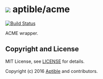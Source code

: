 # ![](https://gravatar.com/avatar/11d3bc4c3163e3d238d558d5c9d98efe?s=64) aptible/acme

[![Build Status](https://travis-ci.org/aptible/docker-acme.svg?branch=master)](https://travis-ci.org/aptible/docker-acme)

ACME wrapper.

## Copyright and License

MIT License, see [LICENSE](LICENSE.md) for details.

Copyright (c) 2016 [Aptible](https://www.aptible.com) and contributors.
